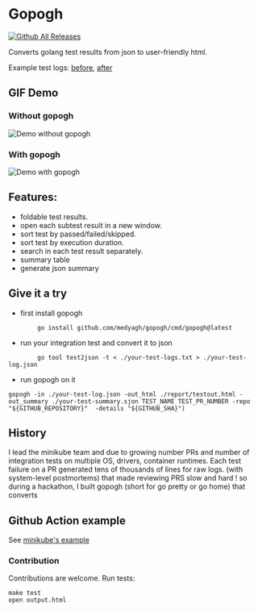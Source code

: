 

# Gopogh
[![Github All Releases](https://img.shields.io/github/downloads/medyagh/gopogh/total.svg)]()

Converts golang test results from json to user-friendly html.

Example test logs: [before](https://storage.googleapis.com/minikube-builds/logs/13641/22745/Docker_Linux.out.txt), [after](https://storage.googleapis.com/minikube-builds/logs/13641/22745/Docker_Linux.html) 

## GIF Demo

### Without gopogh
![Demo without gopogh](https://raw.githubusercontent.com/medyagh/gopogh/master/before.gif)

### With gopogh
![Demo with gopogh](https://raw.githubusercontent.com/medyagh/gopogh/master/after.gif)



## Features:
- foldable test results.
- open each subtest result in a new window.
- sort test by passed/failed/skipped.
- sort test by execution duration.
- search in each test result separately.
- summary table
- generate json summary


## Give it a try

- first install gopogh
```
        go install github.com/medyagh/gopogh/cmd/gopogh@latest
```

- run your integration test and convert it to json

```
        go tool test2json -t < ./your-test-logs.txt > ./your-test-log.json
```
- run gopogh on it

```
gopogh -in ./your-test-log.json -out_html ./report/testout.html -out_summary ./your-test-summary.sjon TEST_NAME TEST_PR_NUMBER -repo "${GITHUB_REPOSITORY}"  -details "${GITHUB_SHA}")  
```



## History 
I lead the minikube team and due to growing number PRs and number of integration tests on multiple OS, drivers, container runtimes.
Each test failure on a PR generated tens of thousands of lines for raw logs. (with system-level postmortems)
that made reviewing PRS slow and hard ! so during a hackathon, I built gopogh (short for go pretty or go home) that converts




## Github Action example

See [minikube's example](https://github.com/kubernetes/minikube/blob/793eeae748effb7949a2537579b2e4f32a9ab5a8/.github/workflows/master.yml#L162)





### Contribution
Contributions are welcome.
Run tests:
```
make test
open output.html
```
